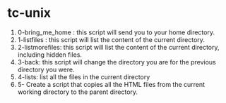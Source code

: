 # tc-unix

1. 0-bring_me_home : this script will send you to your home directory. 
2. 1-listfiles : this script will list the content of the current directory.
3. 2-listmorefiles: this script will list the content of the current directory, including hidden files.
4. 3-back: this script will change the directory you are for the previous directory you were.
5. 4-lists: list all the files in the current directory
6. 5- Create a script that copies all the HTML files from the current working directory to the parent directory.